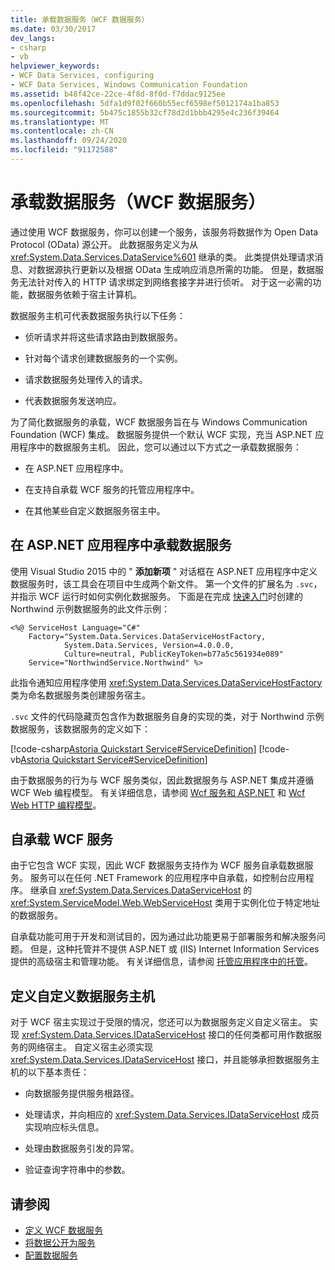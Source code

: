 ```yaml
---
title: 承载数据服务（WCF 数据服务）
ms.date: 03/30/2017
dev_langs:
- csharp
- vb
helpviewer_keywords:
- WCF Data Services, configuring
- WCF Data Services, Windows Communication Foundation
ms.assetid: b48f42ce-22ce-4f8d-8f0d-f7ddac9125ee
ms.openlocfilehash: 5dfa1d9f02f660b55ecf6598ef5012174a1ba853
ms.sourcegitcommit: 5b475c1855b32cf78d2d1bbb4295e4c236f39464
ms.translationtype: MT
ms.contentlocale: zh-CN
ms.lasthandoff: 09/24/2020
ms.locfileid: "91172588"
---
```

# <a name="hosting-the-data-service-wcf-data-services"></a>承载数据服务（WCF 数据服务）

通过使用 WCF 数据服务，你可以创建一个服务，该服务将数据作为 Open Data Protocol (OData) 源公开。 此数据服务定义为从 <xref:System.Data.Services.DataService%601> 继承的类。 此类提供处理请求消息、对数据源执行更新以及根据 OData 生成响应消息所需的功能。 但是，数据服务无法针对传入的 HTTP 请求绑定到网络套接字并进行侦听。 对于这一必需的功能，数据服务依赖于宿主计算机。

 数据服务主机可代表数据服务执行以下任务：

- 侦听请求并将这些请求路由到数据服务。

- 针对每个请求创建数据服务的一个实例。

- 请求数据服务处理传入的请求。

- 代表数据服务发送响应。

 为了简化数据服务的承载，WCF 数据服务旨在与 Windows Communication Foundation (WCF) 集成。 数据服务提供一个默认 WCF 实现，充当 ASP.NET 应用程序中的数据服务主机。 因此，您可以通过以下方式之一承载数据服务：

- 在 ASP.NET 应用程序中。

- 在支持自承载 WCF 服务的托管应用程序中。

- 在其他某些自定义数据服务宿主中。

## <a name="hosting-a-data-service-in-an-aspnet-application"></a>在 ASP.NET 应用程序中承载数据服务

使用 Visual Studio 2015 中的 " **添加新项** " 对话框在 ASP.NET 应用程序中定义数据服务时，该工具会在项目中生成两个新文件。 第一个文件的扩展名为 `.svc`，并指示 WCF 运行时如何实例化数据服务。 下面是在完成 [快速入门](quickstart-wcf-data-services.md)时创建的 Northwind 示例数据服务的此文件示例：

```aspx-csharp
<%@ ServiceHost Language="C#"
    Factory="System.Data.Services.DataServiceHostFactory,
            System.Data.Services, Version=4.0.0.0,
            Culture=neutral, PublicKeyToken=b77a5c561934e089"
    Service="NorthwindService.Northwind" %>
```

 此指令通知应用程序使用 <xref:System.Data.Services.DataServiceHostFactory> 类为命名数据服务类创建服务宿主。

 `.svc` 文件的代码隐藏页包含作为数据服务自身的实现的类，对于 Northwind 示例数据服务，该数据服务的定义如下：

 [!code-csharp[Astoria Quickstart Service#ServiceDefinition](../../../../samples/snippets/csharp/VS_Snippets_Misc/astoria_quickstart_service/cs/northwind.svc.cs#servicedefinition)]
 [!code-vb[Astoria Quickstart Service#ServiceDefinition](../../../../samples/snippets/visualbasic/VS_Snippets_Misc/astoria_quickstart_service/vb/northwind.svc.vb#servicedefinition)]

 由于数据服务的行为与 WCF 服务类似，因此数据服务与 ASP.NET 集成并遵循 WCF Web 编程模型。 有关详细信息，请参阅 [Wcf 服务和 ASP.NET](../../wcf/feature-details/wcf-services-and-aspnet.md) 和 [Wcf Web HTTP 编程模型](../../wcf/feature-details/wcf-web-http-programming-model.md)。

## <a name="self-hosted-wcf-services"></a>自承载 WCF 服务

 由于它包含 WCF 实现，因此 WCF 数据服务支持作为 WCF 服务自承载数据服务。 服务可以在任何 .NET Framework 的应用程序中自承载，如控制台应用程序。 继承自 <xref:System.Data.Services.DataServiceHost> 的 <xref:System.ServiceModel.Web.WebServiceHost> 类用于实例化位于特定地址的数据服务。

 自承载功能可用于开发和测试目的，因为通过此功能更易于部署服务和解决服务问题。 但是，这种托管并不提供 ASP.NET 或 (IIS) Internet Information Services 提供的高级宿主和管理功能。 有关详细信息，请参阅 [托管应用程序中的托管](../../wcf/feature-details/hosting-in-a-managed-application.md)。

## <a name="defining-a-custom-data-service-host"></a>定义自定义数据服务主机

 对于 WCF 宿主实现过于受限的情况，您还可以为数据服务定义自定义宿主。 实现 <xref:System.Data.Services.IDataServiceHost> 接口的任何类都可用作数据服务的网络宿主。 自定义宿主必须实现 <xref:System.Data.Services.IDataServiceHost> 接口，并且能够承担数据服务主机的以下基本责任：

- 向数据服务提供服务根路径。

- 处理请求，并向相应的 <xref:System.Data.Services.IDataServiceHost> 成员实现响应标头信息。

- 处理由数据服务引发的异常。

- 验证查询字符串中的参数。

## <a name="see-also"></a>请参阅

- [定义 WCF 数据服务](defining-wcf-data-services.md)
- [将数据公开为服务](exposing-your-data-as-a-service-wcf-data-services.md)
- [配置数据服务](configuring-the-data-service-wcf-data-services.md)
